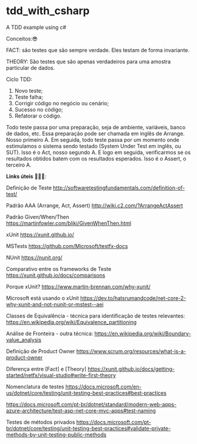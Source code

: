 # tdd_with_csharp
A TDD example using c#

Conceitos:😎

FACT: são testes que são sempre verdade. Eles testam de forma invariante.

THEORY: São testes que são apenas verdadeiros para uma amostra particular de dados.

Ciclo TDD:
1) Novo teste;
2) Teste falha;
3) Corrigir código no negócio ou cenário;
4) Sucesso no código;
5) Refatorar o código.

Todo teste passa por uma preparação, seja de ambiente, variáveis, banco de dados, etc. Essa preparação pode ser chamada em inglês de Arrange. 
Nosso primeiro A.
Em seguida, todo teste passa por um momento onde estimulamos o sistema sendo testado (System Under Test em inglês, ou SUT). Isso é o Act, nosso segundo A.
E logo em seguida, verificarmos se os resultados obtidos batem com os resultados esperados. Isso é o Assert, o terceiro A.


<b>Links úteis</b> 🥓🥓🥓:

Definição de Teste
http://softwaretestingfundamentals.com/definition-of-test/

Padrão AAA (Arrange, Act, Assert)
http://wiki.c2.com/?ArrangeActAssert

Padrão Given/When/Then
https://martinfowler.com/bliki/GivenWhenThen.html

xUnit
https://xunit.github.io/

MSTests
https://github.com/Microsoft/testfx-docs

NUnit
https://nunit.org/

Comparativo entre os frameworks de Teste
https://xunit.github.io/docs/comparisons

Porque xUnit?
https://www.martin-brennan.com/why-xunit/

Microsoft está usando o xUnit
https://dev.to/hatsrumandcode/net-core-2-why-xunit-and-not-nunit-or-mstest--aei

Classes de Equivalência - técnica para identificação de testes relevantes:
https://en.wikipedia.org/wiki/Equivalence_partitioning

Análise de Fronteira - outra técnica:
https://en.wikipedia.org/wiki/Boundary-value_analysis

Definição de Product Owner
https://www.scrum.org/resources/what-is-a-product-owner

Diferença entre [Fact] e [Theory]
https://xunit.github.io/docs/getting-started/netfx/visual-studio#write-first-theory

Nomenclatura de testes
https://docs.microsoft.com/en-us/dotnet/core/testing/unit-testing-best-practices#best-practices

https://docs.microsoft.com/pt-br/dotnet/standard/modern-web-apps-azure-architecture/test-asp-net-core-mvc-apps#test-naming

Testes de métodos privados
https://docs.microsoft.com/pt-br/dotnet/core/testing/unit-testing-best-practices#validate-private-methods-by-unit-testing-public-methods

